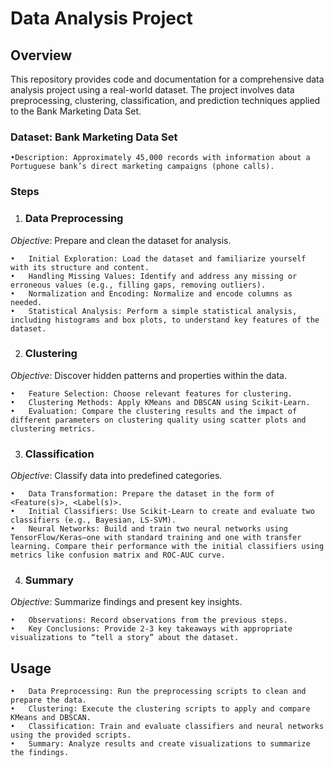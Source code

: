 # Data Analysis Project

## Overview

This repository provides code and documentation for a comprehensive data analysis project using a real-world dataset. The project involves data preprocessing, clustering, classification, and prediction techniques applied to the Bank Marketing Data Set.

### Dataset: Bank Marketing Data Set

	•Description: Approximately 45,000 records with information about a Portuguese bank’s direct marketing campaigns (phone calls).

### Steps

1. ### Data Preprocessing

*Objective*: Prepare and clean the dataset for analysis.

	•	Initial Exploration: Load the dataset and familiarize yourself with its structure and content.
	•	Handling Missing Values: Identify and address any missing or erroneous values (e.g., filling gaps, removing outliers).
	•	Normalization and Encoding: Normalize and encode columns as needed.
	•	Statistical Analysis: Perform a simple statistical analysis, including histograms and box plots, to understand key features of the dataset.

2. ### Clustering

*Objective*: Discover hidden patterns and properties within the data.

	•	Feature Selection: Choose relevant features for clustering.
	•	Clustering Methods: Apply KMeans and DBSCAN using Scikit-Learn.
	•	Evaluation: Compare the clustering results and the impact of different parameters on clustering quality using scatter plots and clustering metrics.

3. ### Classification

*Objective*: Classify data into predefined categories.

	•	Data Transformation: Prepare the dataset in the form of <Feature(s)>, <Label(s)>.
	•	Initial Classifiers: Use Scikit-Learn to create and evaluate two classifiers (e.g., Bayesian, LS-SVM).
	•	Neural Networks: Build and train two neural networks using TensorFlow/Keras—one with standard training and one with transfer learning. Compare their performance with the initial classifiers using metrics like confusion matrix and ROC-AUC curve.

4. ### Summary

*Objective*: Summarize findings and present key insights.

	•	Observations: Record observations from the previous steps.
	•	Key Conclusions: Provide 2-3 key takeaways with appropriate visualizations to “tell a story” about the dataset.

## Usage

	•	Data Preprocessing: Run the preprocessing scripts to clean and prepare the data.
	•	Clustering: Execute the clustering scripts to apply and compare KMeans and DBSCAN.
	•	Classification: Train and evaluate classifiers and neural networks using the provided scripts.
	•	Summary: Analyze results and create visualizations to summarize the findings.
